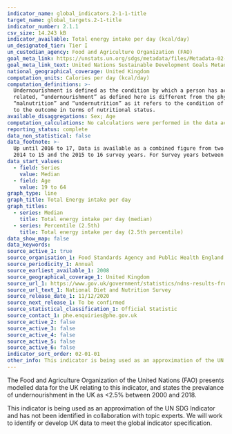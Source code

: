 ```yaml
---
indicator_name: global_indicators.2-1-1-title
target_name: global_targets.2-1-title
indicator_number: 2.1.1
csv_size: 14.243 kB
indicator_available: Total energy intake per day (kcal/day)
un_designated_tier: Tier I
un_custodian_agency: Food and Agriculture Organization (FAO)
goal_meta_link: https://unstats.un.org/sdgs/metadata/files/Metadata-02-01-01.pdf
goal_meta_link_text: United Nations Sustainable Development Goals Metadata (PDF 270 KB)
national_geographical_coverage: United Kingdom
computation_units: Calories per day (kcal/day)
computation_definitions: >-
  Undernourishment is defined as the condition by which a person has access, on a regular basis, to the amount of food that are insufficient to provide the energy required for conducting a normal, healthy and active life, given his or her own dietary energy requirements. Though strictly
  related, “undernourishment” as defined here is different from the physical conditions of
  “malnutrition” and “undernutrition” as it refers to the condition of insufficient intake of food, rather than
  to the outcome in terms of nutritional status.
available_disaggregations: Sex; Age
computation_calculations: No calculations were performed in the data acquisition of this indicator as appropriate data was readily available in the final format specified by this indicator.
reporting_status: complete
data_non_statistical: false
data_footnote: >-
  Up until 2016 to 17, Data is available as a combined figure from two survey years.  Each survey year spans two calendar years.  The year shown on the x-axis refers to the middle year from the combined survey years.  For example for year 2015 on the x axis, data is combined from both the
  2014 to 15 and the 2015 to 16 survey years. For Survey years between 2016 to 17 and 2018 to 19, data is combined from three survey years. For these survey years 2018 appears on the x-axis.
data_start_values:
  - field: Series
    value: Median
  - field: Age
    value: 19 to 64
graph_type: line
graph_title: Total Energy intake per day
graph_titles:
  - series: Median
    title: Total energy intake per day (median)
  - series: Percentile (2.5th)
    title: Total energy intake per day (2.5th percentile) 
data_show_map: false
data_keywords:
source_active_1: true
source_organisation_1: Food Standards Agency and Public Health England
source_periodicity_1: Annual
source_earliest_available_1: 2008
source_geographical_coverage_1: United Kingdom
source_url_1: https://www.gov.uk/government/statistics/ndns-results-from-years-9-to-11-2016-to-2017-and-2018-to-2019
source_url_text_1: National Diet and Nutrition Survey
source_release_date_1: 11/12/2020
source_next_release_1: To be confirmed
source_statistical_classification_1: Official Statistic
source_contact_1: phe.enquiries@phe.gov.uk
source_active_2: false
source_active_3: false
source_active_4: false
source_active_5: false
source_active_6: false
indicator_sort_order: 02-01-01
other_info: This indicator is being used as an approximation of the UN SDG Indicator. Where possible, we will work to identify or develop UK data to meet the global indicator specification. This indicator has not been identified in collaboration with topic experts.
---
```

The Food and Agriculture Organization of the United Nations (FAO) presents modelled data for the UK relating to this indicator, and states the prevalance of undernourishment in the UK as <2.5% between 2000 and 2018. 

This indicator is being used as an approximation of the UN SDG Indicator and has not been identified in collaboration with topic experts. We will work to identify or develop UK data to meet the global indicator specification.

